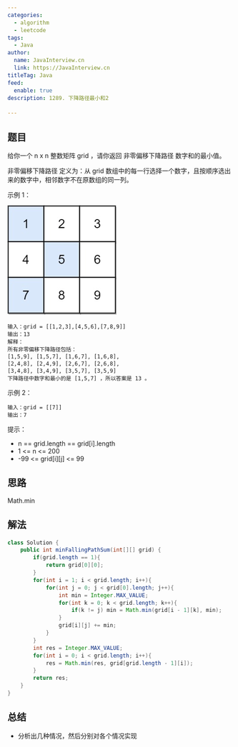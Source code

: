 ```yaml
---
categories:
  - algorithm
  - leetcode
tags:
  - Java
author: 
  name: JavaInterview.cn
  link: https://JavaInterview.cn
titleTag: Java
feed:
  enable: true
description: 1289. 下降路径最小和2

---
```


## 题目

给你一个 n x n 整数矩阵 grid ，请你返回 非零偏移下降路径 数字和的最小值。

非零偏移下降路径 定义为：从 grid 数组中的每一行选择一个数字，且按顺序选出来的数字中，相邻数字不在原数组的同一列。



示例 1：

![falling-grid.jpg](../../../media/pictures/leetcode/falling-grid.jpg)

    输入：grid = [[1,2,3],[4,5,6],[7,8,9]]
    输出：13
    解释：
    所有非零偏移下降路径包括：
    [1,5,9], [1,5,7], [1,6,7], [1,6,8],
    [2,4,8], [2,4,9], [2,6,7], [2,6,8],
    [3,4,8], [3,4,9], [3,5,7], [3,5,9]
    下降路径中数字和最小的是 [1,5,7] ，所以答案是 13 。
示例 2：

    输入：grid = [[7]]
    输出：7


提示：

* n == grid.length == grid[i].length
* 1 <= n <= 200
* -99 <= grid[i][j] <= 99

## 思路

Math.min

## 解法
```java
class Solution {
    public int minFallingPathSum(int[][] grid) {
        if(grid.length == 1){
            return grid[0][0];
        }
        for(int i = 1; i < grid.length; i++){
            for(int j = 0; j < grid[0].length; j++){
                int min = Integer.MAX_VALUE;
                for(int k = 0; k < grid.length; k++){
                    if(k != j) min = Math.min(grid[i - 1][k], min);
                }
                grid[i][j] += min;
            }
        }
        int res = Integer.MAX_VALUE;
        for(int i = 0; i < grid.length; i++){
            res = Math.min(res, grid[grid.length - 1][i]);
        }
        return res;
    }
}

```

## 总结

- 分析出几种情况，然后分别对各个情况实现 
